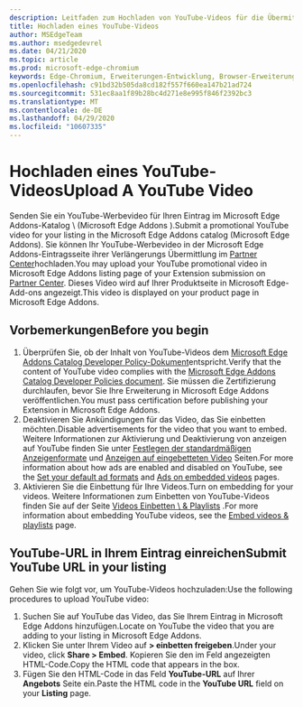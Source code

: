 ```yaml
---
description: Leitfaden zum Hochladen von YouTube-Videos für die Übermittlung von Erweiterungen.
title: Hochladen eines YouTube-Videos
author: MSEdgeTeam
ms.author: msedgedevrel
ms.date: 04/21/2020
ms.topic: article
ms.prod: microsoft-edge-chromium
keywords: Edge-Chromium, Erweiterungen-Entwicklung, Browser-Erweiterungen, Addons, Partner Center, Entwickler
ms.openlocfilehash: c91bd32b505da8cd182f557f660ea147b21ad724
ms.sourcegitcommit: 531ec8aa1f89b28bc4d271e8e995f846f2392bc3
ms.translationtype: MT
ms.contentlocale: de-DE
ms.lasthandoff: 04/29/2020
ms.locfileid: "10607335"
---
```

# <span data-ttu-id="e7fb2-104">Hochladen eines YouTube-Videos</span><span class="sxs-lookup"><span data-stu-id="e7fb2-104">Upload A YouTube Video</span></span>  

<span data-ttu-id="e7fb2-105">Senden Sie ein YouTube-Werbevideo für Ihren Eintrag im Microsoft Edge Addons-Katalog \ (Microsoft Edge Addons \).</span><span class="sxs-lookup"><span data-stu-id="e7fb2-105">Submit a promotional YouTube video for your listing in the Microsoft Edge Addons catalog \(Microsoft Edge Addons\).</span></span>  <span data-ttu-id="e7fb2-106">Sie können Ihr YouTube-Werbevideo in der Microsoft Edge Addons-Eintragsseite ihrer Verlängerungs Übermittlung im [Partner Center][MicrosoftPartnerCenter]hochladen.</span><span class="sxs-lookup"><span data-stu-id="e7fb2-106">You may upload your YouTube promotional video in Microsoft Edge Addons listing page of your Extension submission on [Partner Center][MicrosoftPartnerCenter].</span></span>  <span data-ttu-id="e7fb2-107">Dieses Video wird auf Ihrer Produktseite in Microsoft Edge-Add-ons angezeigt.</span><span class="sxs-lookup"><span data-stu-id="e7fb2-107">This video is displayed on your product page in Microsoft Edge Addons.</span></span>  

## <span data-ttu-id="e7fb2-108">Vorbemerkungen</span><span class="sxs-lookup"><span data-stu-id="e7fb2-108">Before you begin</span></span>  

1.  <span data-ttu-id="e7fb2-109">Überprüfen Sie, ob der Inhalt von YouTube-Videos dem [Microsoft Edge Addons Catalog Developer Policy-Dokument][MicrosoftEdgeAddonsCatalogDeveloperPolicies]entspricht.</span><span class="sxs-lookup"><span data-stu-id="e7fb2-109">Verify that the content of YouTube video complies with the [Microsoft Edge Addons Catalog Developer Policies document][MicrosoftEdgeAddonsCatalogDeveloperPolicies].</span></span>  <span data-ttu-id="e7fb2-110">Sie müssen die Zertifizierung durchlaufen, bevor Sie Ihre Erweiterung in Microsoft Edge Addons veröffentlichen.</span><span class="sxs-lookup"><span data-stu-id="e7fb2-110">You must pass certification before publishing your Extension in Microsoft Edge Addons.</span></span>  
1.  <span data-ttu-id="e7fb2-111">Deaktivieren Sie Ankündigungen für das Video, das Sie einbetten möchten.</span><span class="sxs-lookup"><span data-stu-id="e7fb2-111">Disable advertisements for the video that you want to embed.</span></span>  <span data-ttu-id="e7fb2-112">Weitere Informationen zur Aktivierung und Deaktivierung von anzeigen auf YouTube finden Sie unter [Festlegen der standardmäßigen Anzeigenformate][GoogleYoutubeAnswer2531367Topic7072227] und [Anzeigen auf eingebetteten Video][GoogleYoutubeAnswer132596] Seiten.</span><span class="sxs-lookup"><span data-stu-id="e7fb2-112">For more information about how ads are enabled and disabled on YouTube, see the [Set your default ad formats][GoogleYoutubeAnswer2531367Topic7072227] and [Ads on embedded videos][GoogleYoutubeAnswer132596] pages.</span></span>  
1.  <span data-ttu-id="e7fb2-113">Aktivieren Sie die Einbettung für Ihre Videos.</span><span class="sxs-lookup"><span data-stu-id="e7fb2-113">Turn on embedding for your videos.</span></span>  <span data-ttu-id="e7fb2-114">Weitere Informationen zum Einbetten von YouTube-Videos finden Sie auf der Seite [Videos Einbetten \ & Playlists][GoogleYoutubeAnswer171780] .</span><span class="sxs-lookup"><span data-stu-id="e7fb2-114">For more information about embedding YouTube videos, see the [Embed videos \& playlists][GoogleYoutubeAnswer171780] page.</span></span>  

## <span data-ttu-id="e7fb2-115">YouTube-URL in Ihrem Eintrag einreichen</span><span class="sxs-lookup"><span data-stu-id="e7fb2-115">Submit YouTube URL in your listing</span></span>  

<span data-ttu-id="e7fb2-116">Gehen Sie wie folgt vor, um YouTube-Videos hochzuladen:</span><span class="sxs-lookup"><span data-stu-id="e7fb2-116">Use the following procedures to upload YouTube video:</span></span>  

1.  <span data-ttu-id="e7fb2-117">Suchen Sie auf YouTube das Video, das Sie Ihrem Eintrag in Microsoft Edge Addons hinzufügen.</span><span class="sxs-lookup"><span data-stu-id="e7fb2-117">Locate on YouTube the video that you are adding to your listing in Microsoft Edge Addons.</span></span>  
1.  <span data-ttu-id="e7fb2-118">Klicken Sie unter Ihrem Video auf **> einbetten freigeben**.</span><span class="sxs-lookup"><span data-stu-id="e7fb2-118">Under your video, click **Share > Embed**.</span></span>  <span data-ttu-id="e7fb2-119">Kopieren Sie den im Feld angezeigten HTML-Code.</span><span class="sxs-lookup"><span data-stu-id="e7fb2-119">Copy the HTML code that appears in the box.</span></span>  
1.  <span data-ttu-id="e7fb2-120">Fügen Sie den HTML-Code in das Feld **YouTube-URL** auf Ihrer **Angebots** Seite ein.</span><span class="sxs-lookup"><span data-stu-id="e7fb2-120">Paste the HTML code in the **YouTube URL** field on your **Listing** page.</span></span>  

<!-- image links -->  

<!-- links -->  

[MicrosoftEdgeAddonsCatalogDeveloperPolicies]: ../store-policies/developer-policies.md "Microsoft Edge Addons-Katalog-Entwicklerrichtlinien | Microsoft docs"  

[GoogleYoutubeAnswer2531367Topic7072227]: https://support.google.com/youtube/answer/2531367?ref_topic=7072227 "Festlegen der standardmäßigen Anzeigenformate-YouTube-Hilfe"  
[GoogleYoutubeAnswer132596]: https://support.google.com/youtube/answer/132596 "Anzeigen in eingebetteten Videos – YouTube-Hilfe"  
[GoogleYoutubeAnswer171780]: https://support.google.com/youtube/answer/171780 "Videos Einbetten \ & Playlists-YouTube-Hilfe"  

[MicrosoftPartnerCenter]: https://partner.microsoft.com/dashboard/microsoftedge/public/login?ref=dd "Partner Center"  
